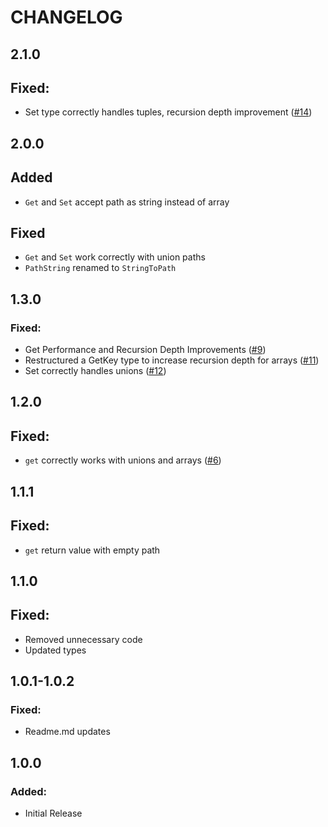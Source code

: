 # CHANGELOG

## 2.1.0

## Fixed:

- Set type correctly handles tuples, recursion depth improvement ([#14](https://github.com/Ayub-Begimkulov/ts-get-set/pull/14))

## 2.0.0

## Added

- `Get` and `Set` accept path as string instead of array

## Fixed

- `Get` and `Set` work correctly with union paths
- `PathString` renamed to `StringToPath`

## 1.3.0

### Fixed:

- Get Performance and Recursion Depth Improvements ([#9](https://github.com/Ayub-Begimkulov/ts-get-set/pull/9))
- Restructured a GetKey type to increase recursion depth for arrays ([#11](https://github.com/Ayub-Begimkulov/ts-get-set/pull/11))
- Set correctly handles unions ([#12](https://github.com/Ayub-Begimkulov/ts-get-set/pull/12))

## 1.2.0

## Fixed:

- `get` correctly works with unions and arrays ([#6](https://github.com/Ayub-Begimkulov/ts-get-set/issues/6))

## 1.1.1

## Fixed:

- `get` return value with empty path

## 1.1.0

## Fixed:

- Removed unnecessary code
- Updated types

## 1.0.1-1.0.2

### Fixed:

- Readme.md updates

## 1.0.0

### Added:

- Initial Release
